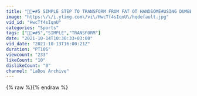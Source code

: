 ```yaml
---
title: "💪🔥❤️#5 SIMPLE STEP TO TRANSFORM FROM FAT OT HANDSOME#USING DUMBBELL AND KETTLEBELL💪🔥❤️"
image: "https:\/\/i.ytimg.com\/vi\/HwcTf4sIqnU\/hqdefault.jpg"
vid_id: "HwcTf4sIqnU"
categories: "Sports"
tags: ["💪🔥❤️#5","SIMPLE","TRANSFORM"]
date: "2021-10-14T10:30:33+03:00"
vid_date: "2021-10-13T16:00:21Z"
duration: "PT10S"
viewcount: "233"
likeCount: "10"
dislikeCount: "0"
channel: "LaDos Archive"
---
```

{% raw %}{% endraw %}
